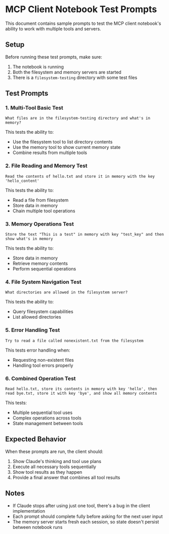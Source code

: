 # MCP Client Notebook Test Prompts

This document contains sample prompts to test the MCP client notebook's ability to work with multiple tools and servers.

## Setup

Before running these test prompts, make sure:
1. The notebook is running
2. Both the filesystem and memory servers are started
3. There is a `filesystem-testing` directory with some test files

## Test Prompts

### 1. Multi-Tool Basic Test
```
What files are in the filesystem-testing directory and what's in memory?
```
This tests the ability to:
- Use the filesystem tool to list directory contents
- Use the memory tool to show current memory state
- Combine results from multiple tools

### 2. File Reading and Memory Test
```
Read the contents of hello.txt and store it in memory with the key 'hello_content'
```
This tests the ability to:
- Read a file from filesystem
- Store data in memory
- Chain multiple tool operations

### 3. Memory Operations Test
```
Store the text "This is a test" in memory with key "test_key" and then show what's in memory
```
This tests the ability to:
- Store data in memory
- Retrieve memory contents
- Perform sequential operations

### 4. File System Navigation Test
```
What directories are allowed in the filesystem server?
```
This tests the ability to:
- Query filesystem capabilities
- List allowed directories

### 5. Error Handling Test
```
Try to read a file called nonexistent.txt from the filesystem
```
This tests error handling when:
- Requesting non-existent files
- Handling tool errors properly

### 6. Combined Operation Test
```
Read hello.txt, store its contents in memory with key 'hello', then read bye.txt, store it with key 'bye', and show all memory contents
```
This tests:
- Multiple sequential tool uses
- Complex operations across tools
- State management between tools

## Expected Behavior

When these prompts are run, the client should:
1. Show Claude's thinking and tool use plans
2. Execute all necessary tools sequentially
3. Show tool results as they happen
4. Provide a final answer that combines all tool results

## Notes

- If Claude stops after using just one tool, there's a bug in the client implementation
- Each prompt should complete fully before asking for the next user input
- The memory server starts fresh each session, so state doesn't persist between notebook runs
